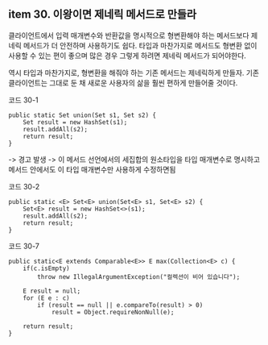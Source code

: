 ## item 30. 이왕이면 제네릭 메서드로 만들라
클라이언트에서 입력 매개변수와 반환값을 명시적으로 형변환해야 하는 메서드보다 제네릭 메서드가 더 안전하며 사용하기도 쉽다. 타입과 마찬가지로
메서드도 형변환 없이 사용할 수 있는 편이 좋으며 많은 경우 그렇게 하려면 제네릭 메서드가 되어야한다.

역시 타입과 마찬가지로, 형변환을 해줘야 하는 기존 메서드는 제네릭하게 만들자.
기존클라이언트는 그대로 둔 채 새로운 사용자의 삶을 훨씬 편하게 만들어줄 것이다. 


코드 30-1
```
public static Set union(Set s1, Set s2) {
	Set result = new HashSet(s1);
	result.addAll(s2);
	return result;
} 
```
-> 경고 발생 -> 이 메서드 선언에서의 세집합의 원소타입을 타입 매개변수로 명시하고 메서드 안에서도 이 타입 매개변수만 사용하게 수정하면됨

코드 30-2 
```
public static <E> Set<E> union(Set<E> s1, Set<E> s2) {
	Set<E> result = new HashSet<>(s1);
	result.addAll(s2);
  	return result;
}
```
코드 30-7
```
public static<E extends Comparable<E>> E max(Collection<E> c) {
	if(c.isEmpty)
		throw new IllegalArgumentException("컬렉션이 비어 있습니다");
		
	E result = null;
	for (E e : c)
		if (result == null || e.compareTo(result) > 0)
			result = Object.requireNonNull(e);
			
	return result;
}
```
